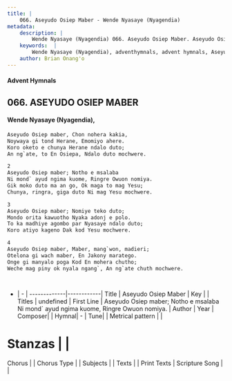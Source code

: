 ```yaml
---
title: |
    066. Aseyudo Osiep Maber - Wende Nyasaye (Nyagendia)
metadata:
    description: |
        Wende Nyasaye (Nyagendia) 066. Aseyudo Osiep Maber. Aseyudo Osiep maber; Notho e msalaba Ni mond` ayud ngima kuome, Ringre Owuon nomiya. Gik moko duto ma an go, Ok maga to mag Yesu; Chunya, ringra, giga duto Ni mag Yesu mochwere.  
    keywords:  |
        Wende Nyasaye (Nyagendia), adventhymnals, advent hymnals, Aseyudo Osiep Maber, Aseyudo Osiep maber; Notho e msalaba Ni mond` ayud ngima kuome, Ringre Owuon nomiya.. 
    author: Brian Onang'o
---
```


#### Advent Hymnals
## 066. ASEYUDO OSIEP MABER
####  Wende Nyasaye (Nyagendia),

```txt
Aseyudo Osiep maber, Chon nohera kakia,
Noywaya gi tond Herane, Emomiyo ahere.
Koro oketo e chunya Herane ndalo duto;
An ng`ate, to En Osiepa, Ndalo duto mochwere.

2
Aseyudo Osiep maber; Notho e msalaba
Ni mond` ayud ngima kuome, Ringre Owuon nomiya.
Gik moko duto ma an go, Ok maga to mag Yesu;
Chunya, ringra, giga duto Ni mag Yesu mochwere.

3
Aseyudo Osiep maber; Nomiye teko duto;
Mondo orita kawuotho Nyaka adonj e polo.
To ka madhiye agombo par Nyasaye ndalo duto;
Koro atiyo kageno Dak kod Yesu mochwere.

4
Aseyudo Osiep maber, Maber, mang`won, madieri;
Otelona gi wach maber, En Jakony maratego.
Onge gi manyalo poga Kod En mohera chutho;
Weche mag piny ok nyala ngang`, An ng`ate chuth mochwere.




```

- |   -  |
-------------|------------|
Title | Aseyudo Osiep Maber |
Key |  |
Titles | undefined |
First Line | Aseyudo Osiep maber; Notho e msalaba Ni mond` ayud ngima kuome, Ringre Owuon nomiya. |
Author | 
Year | 
Composer| |
Hymnal|  - |
Tune|  |
Metrical pattern | |
# Stanzas |  |
Chorus |  |
Chorus Type |  |
Subjects | |
Texts |  |
Print Texts | 
Scripture Song |  |
    
